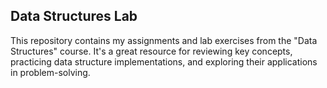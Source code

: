 ## Data Structures Lab
This repository contains my assignments and lab exercises from the "Data Structures" course. It's a great resource for reviewing key concepts, practicing data structure implementations, and exploring their applications in problem-solving.
